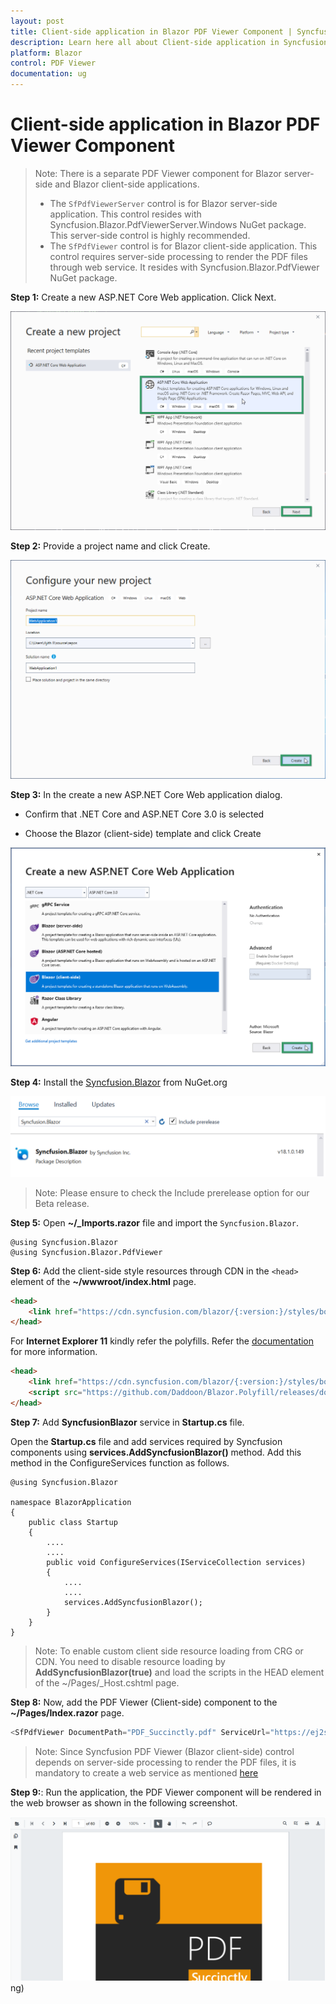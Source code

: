 ```yaml
---
layout: post
title: Client-side application in Blazor PDF Viewer Component | Syncfusion
description: Learn here all about Client-side application in Syncfusion Blazor PDF Viewer component and more.
platform: Blazor
control: PDF Viewer
documentation: ug
---
```


# Client-side application in Blazor PDF Viewer Component

>Note: There is a separate PDF Viewer component for Blazor server-side and Blazor client-side applications.
>* The `SfPdfViewerServer` control is for Blazor server-side application. This control resides with Syncfusion.Blazor.PdfViewerServer.Windows NuGet package. This server-side control is highly recommended.
>* The `SfPdfViewer` control is for Blazor client-side application. This control requires server-side processing to render the PDF files through web service. It resides with Syncfusion.Blazor.PdfViewer NuGet package.

**Step 1:** Create a new ASP.NET Core Web application. Click Next.

![asp.net core template](../images/aspnet-core-template.png)

**Step 2:** Provide a project name and click Create.

![asp.net core project configuration](../images/project-configuration.png)

**Step 3:** In the create a new ASP.NET Core Web application dialog.

* Confirm that .NET Core and ASP.NET Core 3.0 is selected

* Choose the Blazor (client-side) template and click Create

 ![select framework](../images/blazor-client-template.png)

 **Step 4:** Install the [Syncfusion.Blazor](https://www.nuget.org/packages/Syncfusion.Blazor) from NuGet.org

  ![select nuget](../images/select-nuget-client.png)
>Note: Please ensure to check the Include prerelease option for our Beta release.

 **Step 5:** Open **~/_Imports.razor** file and import the `Syncfusion.Blazor`.

```cshtml
@using Syncfusion.Blazor
@using Syncfusion.Blazor.PdfViewer
```

**Step 6:** Add the client-side style resources through CDN in the `<head>` element of the **~/wwwroot/index.html** page.

```html
<head>
    <link href="https://cdn.syncfusion.com/blazor/{:version:}/styles/bootstrap4.css" rel="stylesheet" />
</head>
```

For **Internet Explorer 11** kindly refer the polyfills. Refer the [documentation](https://ej2.syncfusion.com/blazor/documentation/common/how-to/render-blazor-server-app-in-ie/) for more information.

```html
<head>
    <link href="https://cdn.syncfusion.com/blazor/{:version:}/styles/bootstrap4.css" rel="stylesheet" />
    <script src="https://github.com/Daddoon/Blazor.Polyfill/releases/download/3.0.1/blazor.polyfill.min.js"></script>
</head>
```

**Step 7:** Add **SyncfusionBlazor** service in **Startup.cs** file.

Open the **Startup.cs** file and add services required by Syncfusion components using **services.AddSyncfusionBlazor()** method. Add this method in the ConfigureServices function as follows.

```cshtml
@using Syncfusion.Blazor

namespace BlazorApplication
{
    public class Startup
    {
        ....
        ....
        public void ConfigureServices(IServiceCollection services)
        {
            ....
            ....
            services.AddSyncfusionBlazor();
        }
    }
}
```

>Note: To enable custom client side resource loading from CRG or CDN. You need to disable resource loading by **AddSyncfusionBlazor(true)** and load the scripts in the HEAD element of the ~/Pages/_Host.cshtml page.

**Step 8:** Now, add the PDF Viewer (Client-side) component to the **~/Pages/Index.razor** page.

```csharp
<SfPdfViewer DocumentPath="PDF_Succinctly.pdf" ServiceUrl="https://ej2services.syncfusion.com/production/web-services/api/pdfviewer" Height="500px" Width="1060px" ></SfPdfViewer>
```

>Note: Since Syncfusion PDF Viewer (Blazor client-side) control depends on server-side processing to render the PDF files, it is mandatory to create a web service as mentioned [here](https://www.syncfusion.com/kb/10346/how-to-create-pdf-viewer-web-service-application-in-asp-net-core)

**Step 9:**: Run the application, the PDF Viewer component will be rendered in the web browser as shown in the following screenshot.

![output image](../images/browser-output.png)ng)
